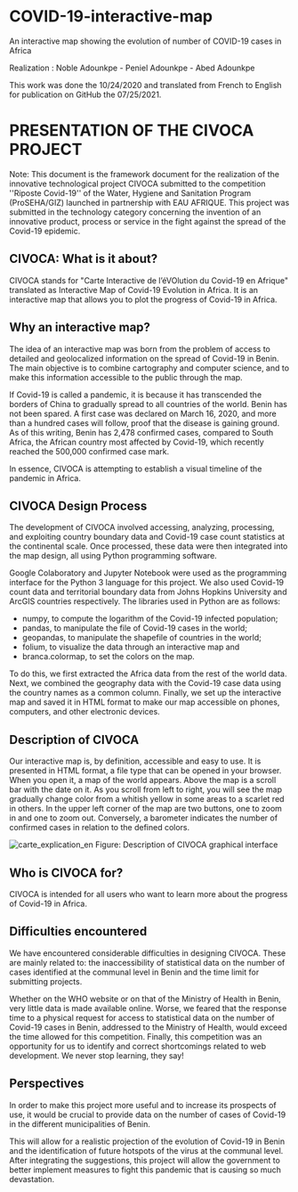 # COVID-19-interactive-map
An interactive map showing the evolution of number of COVID-19 cases in Africa

Realization : Noble Adounkpe - Peniel Adounkpe - Abed Adounkpe

This work was done the 10/24/2020 and translated from French to English for publication on GitHub the 07/25/2021.

# PRESENTATION OF THE CIVOCA PROJECT
Note: This document is the framework document for the realization of the innovative technological project CIVOCA submitted to the competition ''Riposte Covid-19'' of the Water, Hygiene and Sanitation Program (ProSEHA/GIZ) launched in partnership with EAU AFRIQUE. 
This project was submitted in the technology category concerning the invention of an innovative product, process or service in the fight against the spread of the Covid-19 epidemic. 

## CIVOCA: What is it about?
CIVOCA stands for "Carte Interactive de l’éVOlution du Covid-19 en Afrique" translated as Interactive Map of Covid-19 Evolution in Africa. It is an interactive map that allows you to plot the progress of Covid-19 in Africa.

## Why an interactive map?
The idea of an interactive map was born from the problem of access to detailed and geolocalized information on the spread of Covid-19 in Benin. The main objective is to combine cartography and computer science, and to make this information accessible to the public through the map.

If Covid-19 is called a pandemic, it is because it has transcended the borders of China to gradually spread to all countries of the world. Benin has not been spared. A first case was declared on March 16, 2020, and more than a hundred cases will follow, proof that the disease is gaining ground. As of this writing, Benin has 2,478 confirmed cases, compared to South Africa, the African country most affected by Covid-19, which recently reached the 500,000 confirmed case mark. 

In essence, CIVOCA is attempting to establish a visual timeline of the pandemic in Africa.

## CIVOCA Design Process
The development of CIVOCA involved accessing, analyzing, processing, and exploiting country boundary data and Covid-19 case count statistics at the continental scale. Once processed, these data were then integrated into the map design, all using Python programming software.

Google Colaboratory and Jupyter Notebook were used as the programming interface for the Python 3 language for this project. We also used Covid-19 count data and territorial boundary data from Johns Hopkins University and ArcGIS countries respectively. The libraries used in Python are as follows:
- numpy, to compute the logarithm of the Covid-19 infected population;
- pandas, to manipulate the file of Covid-19 cases in the world;
- geopandas, to manipulate the shapefile of countries in the world;
- folium, to visualize the data through an interactive map and
- branca.colormap, to set the colors on the map.

To do this, we first extracted the Africa data from the rest of the world data. Next, we combined the geography data with the Covid-19 case data using the country names as a common column. Finally, we set up the interactive map and saved it in HTML format to make our map accessible on phones, computers, and other electronic devices.

## Description of CIVOCA 
Our interactive map is, by definition, accessible and easy to use. It is presented in HTML format, a file type that can be opened in your browser. When you open it, a map of the world appears. Above the map is a scroll bar with the date on it. As you scroll from left to right, you will see the map gradually change color from a whitish yellow in some areas to a scarlet red in others. In the upper left corner of the map are two buttons, one to zoom in and one to zoom out. Conversely, a barometer indicates the number of confirmed cases in relation to the defined colors.

![carte_explication_en](https://user-images.githubusercontent.com/69150501/126908710-8617ce96-f241-4b36-a96d-02d52875cf97.png)
Figure: Description of CIVOCA graphical interface

## Who is CIVOCA for?
CIVOCA is intended for all users who want to learn more about the progress of Covid-19 in Africa.

## Difficulties encountered 
We have encountered considerable difficulties in designing CIVOCA. These are mainly related to: the inaccessibility of statistical data on the number of cases identified at the communal level in Benin and the time limit for submitting projects. 

Whether on the WHO website or on that of the Ministry of Health in Benin, very little data is made available online. Worse, we feared that the response time to a physical request for access to statistical data on the number of Covid-19 cases in Benin, addressed to the Ministry of Health, would exceed the time allowed for this competition. Finally, this competition was an opportunity for us to identify and correct shortcomings related to web development. We never stop learning, they say!

## Perspectives 
In order to make this project more useful and to increase its prospects of use, it would be crucial to provide data on the number of cases of Covid-19 in the different municipalities of Benin.

This will allow for a realistic projection of the evolution of Covid-19 in Benin and the identification of future hotspots of the virus at the communal level. After integrating the suggestions, this project will allow the government to better implement measures to fight this pandemic that is causing so much devastation.



